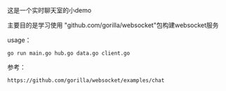 这是一个实时聊天室的小demo

主要目的是学习使用  "github.com/gorilla/websocket"包构建websocket服务

usage：

`go run main.go hub.go data.go client.go`



参考：

`https://github.com/gorilla/websocket/examples/chat`
